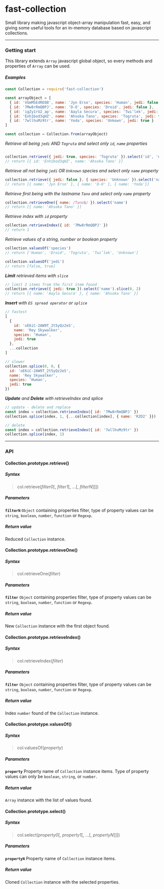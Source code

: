 # fast-collection

Small library making javascript object-array manipulation fast, easy, and giving some useful tools for an in-memory database based on javascript collections.
- - -
### Getting start

This library extends `Array` javascript global object, so every methods and properties of `Array` can be used.

##### Examples
```javascript
const Collection = require('fast-collection')

const arrayObject = [
  { id: 'VGmMSEdRE08', name: 'Jyn Erso', species: 'Human', jedi: false },
  { id: '7Mw8rRmQBPJ', name: 'D-O', species: 'Droid', jedi: false },
  { id: 'igZy1rU2_ap', name: 'Aayla Secura', species: 'Twi’lek', jedi: true },
  { id: 'Enh1bod3qHZ', name: 'Ahsoka Tano', species: 'Togruta', jedi: true },
  { id: '7wllhuMz9tr', name: 'Yoda', species: 'Unkown', jedi: true }
]

const collection = Collection.from(arrayObject)
```
_Retrieve all being `jedi` AND `Togruta` and select only `id`, `name` properties_


```javascript

collection.retrieve({ jedi: true, species: 'Togruta' }).select('id', 'name')
// return [{ id: 'Enh1bod3qHZ', name: 'Ahsoka Tano' }]
```

_Retrieve all not being `jedi` OR `Unknown` species and select only `name` property_

```javascript
collection.retrieve({ jedi: false }, { species: 'Unknown' }).select('name')
// return [{ name: 'Jyn Erso' }, { name: 'D-O' }, { name: 'Yoda'}]
```

_Retrieve first being with the lastname `Tano` and select only `name` property_

```javascript
collection.retrieveOne({ name: /Tano$/ }).select('name')
// return [{ name: 'Ahsoka Tano' }]
```

_Retrieve index with `id` property_

```javascript
collection.retrieveIndex({ id: '7Mw8rRmQBPJ' })
// return 1
```
_Retrieve values of a string, number or boolean property_

```javascript
collection.valuesOf('species')
// return ['Human', 'Droid', 'Togruta', 'Twi’lek', 'Unknown']

collection.valuesOf('jedi')
// return [false, true]
```

_**Limit** retrieved items with `slice`_

```javascript
// limit 2 items from the first item found
collection.retrieve({ jedi: true }).select('name').slice(0, 2)
// return [{ name: 'Aayla Secura' }, { name: 'Ahsoka Tano' }]
```



_**Insert** with `ES spread operator` or `splice`_

```javascript
// fastest
[
  {
    id: 'oE6iC-2AW9T_2t5yQz2eS',
    name: 'Rey Skywalker',
    species: 'Human',
    jedi: true
  },
  ...collection
]

// slower
collection.splice(0, 0, {
  id: 'oE6iC-2AW9T_2t5yQz2eS',
  name: 'Rey Skywalker',
  species: 'Human',
  jedi: true
})
```

_**Update** and **Delete** with retrieveIndex and splice_

```javascript
// update - delete and replace
const index = collection.retrieveIndex({ id: '7Mw8rRmQBPJ' })
collection.splice(index, 1, {...collection[index], { name: 'R2D2' }})

// delete
const index = collection.retrieveIndex({ id: '7wllhuMz9tr' })
collection.splice(index, 1)
```
- - -
### API

#### Collection.prototype.retrieve()

##### Syntax
> col.retrieve(_filter0_[, _filter1_[, ...[, _filterN_]]])

##### Parameters
**`filterN`**
`Object` containing properties filter, type of property values can be `string`, `boolean`, `number`, `function` or `Regexp`.

##### Return value
Reduced `Collection` instance.

#### Collection.prototype.retrieveOne()

##### Syntax
> col.retrieveOne(_filter_)

##### Parameters
**`filter`**
`Object` containing properties filter, type of property values can be `string`, `boolean`, `number`, `function` or `Regexp`.

##### Return value
New `Collection` instance with the first object found.

#### Collection.prototype.retrieveIndex()

##### Syntax
> col.retrieveIndex(_filter_)

##### Parameters
**`filter`**
`Object` containing properties filter, type of property values can be `string`, `boolean`, `number`, `function` or `Regexp`.

##### Return value
Index `number` found of the `Collection` instance.

#### Collection.prototype.valuesOf()

##### Syntax
> col.valuesOf(_property_)

##### Parameters
**`property`**
Property name of `Collection` instance items. Type of property values can only be `boolean`, `string`, or `number`.

##### Return value
`Array` instance with the list of values found.

#### Collection.prototype.select()

##### Syntax
> col.select(_property0_[, _property1_[, ...[, _propertyN_]]])

##### Parameters
**`propertyN`**
Property name of `Collection` instance items.

##### Return value
Cloned `Collection` instance with the selected properties.
